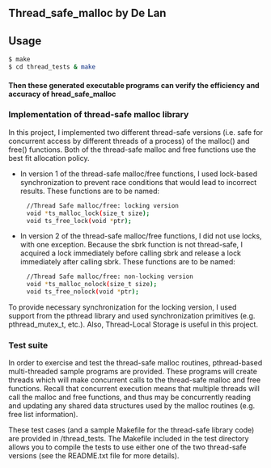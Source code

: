 ## Thread_safe_malloc by De Lan

## Usage
```sh
$ make
$ cd thread_tests & make
```
#### Then these generated executable programs can verify the efficiency and accuracy of hread_safe_malloc



### Implementation of thread-safe malloc library

In this project, I implemented two different thread-safe versions (i.e. safe for concurrent access by different threads of a process) of the malloc() and free() functions. Both of the thread-safe malloc and free functions use the best fit allocation policy.

- In version 1 of the thread-safe malloc/free functions, I used lock-based synchronization to prevent race conditions that would lead to incorrect results. These functions are to be named:
```sh
     //Thread Safe malloc/free: locking version
     void *ts_malloc_lock(size_t size);
     void ts_free_lock(void *ptr);
```

- In version 2 of the thread-safe malloc/free functions, I did not use locks, with one exception. Because the sbrk function is not thread-safe, I acquired a lock immediately before calling sbrk and release a lock immediately after calling sbrk. These functions are to be named:
```sh
     //Thread Safe malloc/free: non-locking version 
     void *ts_malloc_nolock(size_t size);
     void ts_free_nolock(void *ptr);
```
To provide necessary synchronization for the locking version, I used support from the pthread library and used synchronization primitives (e.g. pthread_mutex_t, etc.). Also, Thread-Local Storage is useful in this project.



### Test suite

In order to exercise and test the thread-safe malloc routines, pthread-based multi-threaded sample programs are provided. These programs will create threads which will make concurrent calls to the thread-safe malloc and free functions. Recall that concurrent execution means that multiple threads will call the malloc and free functions, and thus may be concurrently reading and updating any shared data structures used by the malloc routines (e.g. free list information).



These test cases (and a sample Makefile for the thread-safe library code) are provided in /thread_tests. The Makefile included in the test directory allows you to compile the tests to use either one of the two thread-safe versions (see the README.txt file for more details).





